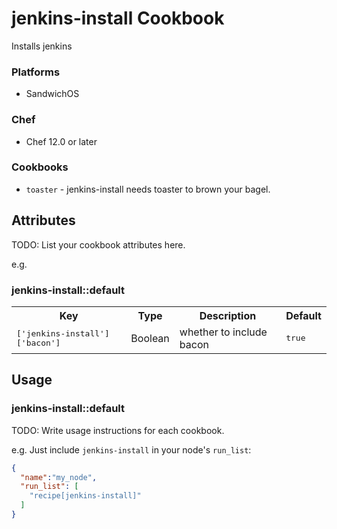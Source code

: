 # jenkins-install Cookbook
Installs jenkins

### Platforms

- SandwichOS

### Chef

- Chef 12.0 or later

### Cookbooks

- `toaster` - jenkins-install needs toaster to brown your bagel.

## Attributes

TODO: List your cookbook attributes here.

e.g.
### jenkins-install::default

<table>
  <tr>
    <th>Key</th>
    <th>Type</th>
    <th>Description</th>
    <th>Default</th>
  </tr>
  <tr>
    <td><tt>['jenkins-install']['bacon']</tt></td>
    <td>Boolean</td>
    <td>whether to include bacon</td>
    <td><tt>true</tt></td>
  </tr>
</table>

## Usage

### jenkins-install::default

TODO: Write usage instructions for each cookbook.

e.g.
Just include `jenkins-install` in your node's `run_list`:

```json
{
  "name":"my_node",
  "run_list": [
    "recipe[jenkins-install]"
  ]
}
```

